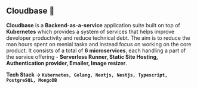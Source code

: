 ## Cloudbase 👋

**Cloudbase** is a **Backend-as-a-service** application suite built on top of **Kubernetes** which provides a system of services that helps improve developer productivity and reduce technical debt. The aim is to reduce the man hours spent on menial tasks and instead focus on working on the core product. It consists of a total of **6 microservices**, each handling a part of the service offering - **Serverless Runner, Static Site Hosting, Authentication provider, Emailer, Image resizer**.

**Tech Stack → `Kubernetes, Golang, Nextjs, Nestjs, Typescript, PostgreSQL, MongoDB`**
